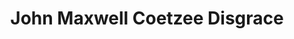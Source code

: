---
title: John Maxwell Coetzee Disgrace
categories: [novel,fiction literature]
tags: [book club,novel,story,South Africa,Coetzee]
---